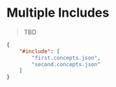 # Multiple Includes

> TBD

```json
{
    "#include": [
        "first.concepts.json",
        "second.concepts.json"
    ]
}
```
